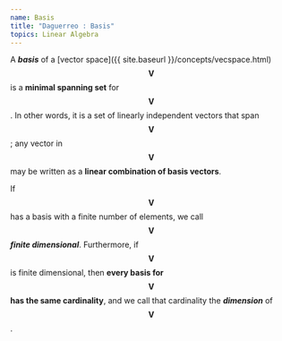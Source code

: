 ```yaml
---
name: Basis
title: "Daguerreo : Basis"
topics: Linear Algebra
---
```

A ___basis___ of a [vector space]({{ site.baseurl }}/concepts/vecspace.html) $$\pmb {V}$$ is a __minimal spanning set__ for $$\pmb {V}$$. In other words, it is a set of linearly independent vectors that span $$\pmb {V}$$; any vector in $$\pmb {V}$$ may be written as a __linear combination of basis vectors__.

If $$\pmb {V}$$ has a basis with a finite number of elements, we call $$\pmb {V}$$ ___finite dimensional___. Furthermore, if $$\pmb {V}$$ is finite dimensional, then __every basis for $$\pmb {V}$$ has the same cardinality__, and we call that cardinality the ___dimension___ of $$\pmb {V}$$.